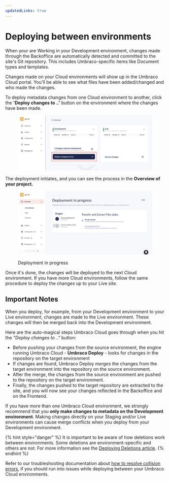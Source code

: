 ```yaml
---
updatedLinks: true
---
```


# Deploying between environments

When your are Working in your Development environment, changes made through the Backoffice are automatically detected and committed to the site's Git repository. This includes Umbraco-specific items like Document types and templates.

Changes made on your Cloud environments will show up in the Umbraco Cloud portal. You'll be able to see what files have been added/changed and who made the changes.

To deploy metadata changes from one Cloud environment to another, click the **'Deploy changes to ..'** button on the environment where the changes have been made.&#x20;

<figure><img src="../.gitbook/assets/image (39).png" alt=""><figcaption></figcaption></figure>

The deployment initiates, and you can see the process in the **Overview of your project.**

<figure><img src="../.gitbook/assets/image (41).png" alt="Deployment in progress"><figcaption><p>Deployment in progress</p></figcaption></figure>

Once it's done, the changes will be deployed to the next Cloud environment. If you have more Cloud environments, follow the same procedure to deploy the changes up to your Live site.

## Important Notes

When you deploy, for example, from your Development environment to your Live environment, changes are made to the Live environment. These changes will then be merged back into the Development environment.

Here are the auto-magical steps Umbraco Cloud goes through when you hit the _"Deploy changes to .."_ button:

* Before pushing your changes from the source environment, the engine running Umbraco Cloud - **Umbraco Deploy** - looks for changes in the repository on the target environment
* If changes are found, Umbraco Deploy _merges_ the changes from the target environment into the repository on the source environment.
* After the merge, the changes from the source environment are pushed to the repository on the target environment.
* Finally, the changes pushed to the target repository are extracted to the site, and you will now see your changes reflected in the Backoffice and on the Frontend.

If you have more than one Umbraco Cloud environment, we strongly recommend that you **only make changes to metadata on the Development environment**. Making changes directly on your Staging and/or Live environments can cause merge conflicts when you deploy from your Development environment.

{% hint style="danger" %}
It is important to be aware of how deletions work between environments. Some deletions are environment-specific and others are not. For more information see the [Deploying Deletions article](../restoring-content/deploying-deletions.md). 
{% endhint %}

Refer to our troubleshooting documentation about [how to resolve collision errors](../troubleshooting/deployments/structure-error.md), if you should run into issues while deploying between your Umbraco Cloud environments.


